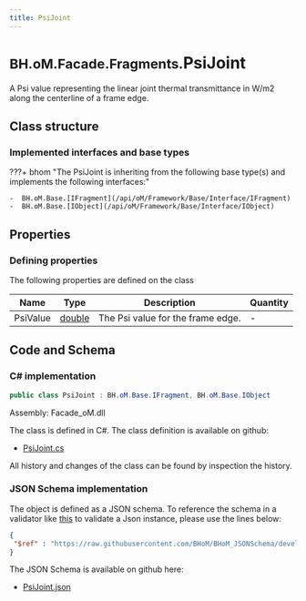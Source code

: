 ```yaml
---
title: PsiJoint
---
```


# <small>BH.oM.Facade.Fragments.</small>**PsiJoint**

A Psi value representing the linear joint thermal transmittance in W/m2 along the centerline of a frame edge.

## Class structure

### Implemented interfaces and base types

???+ bhom "The PsiJoint is inheriting from the following base type(s) and implements the following interfaces:"

    -  BH.oM.Base.[IFragment](/api/oM/Framework/Base/Interface/IFragment)
    -  BH.oM.Base.[IObject](/api/oM/Framework/Base/Interface/IObject)


## Properties



### Defining properties

The following properties are defined on the class

| Name             | Type             | Description      | Quantity         |
|------------------|------------------|------------------|------------------|
| PsiValue | [double](https://learn.microsoft.com/en-us/dotnet/api/System.Double?view=netstandard-2.0) | The Psi value for the frame edge. | - |


## Code and Schema

### C# implementation

``` C# title="C#"
public class PsiJoint : BH.oM.Base.IFragment, BH.oM.Base.IObject
```

Assembly: Facade_oM.dll

The class is defined in C#. The class definition is available on github:

- [PsiJoint.cs](https://github.com/BHoM/BHoM/blob/develop/Facade_oM/Fragments\PsiJoint.cs)

All history and changes of the class can be found by inspection the history.
### JSON Schema implementation

The object is defined as a JSON schema. To reference the schema in a validator like [this](https://www.jsonschemavalidator.net/) to validate a Json instance, please use the lines below:

``` json title="JSON Schema"
{
 "$ref" : "https://raw.githubusercontent.com/BHoM/BHoM_JSONSchema/develop/Facade_oM/Fragments/PsiJoint.json"
}
```

The JSON Schema is available on github here:

- [PsiJoint.json](https://github.com/BHoM/BHoM_JSONSchema/blob/develop/Facade_oM/Fragments/PsiJoint.json)
